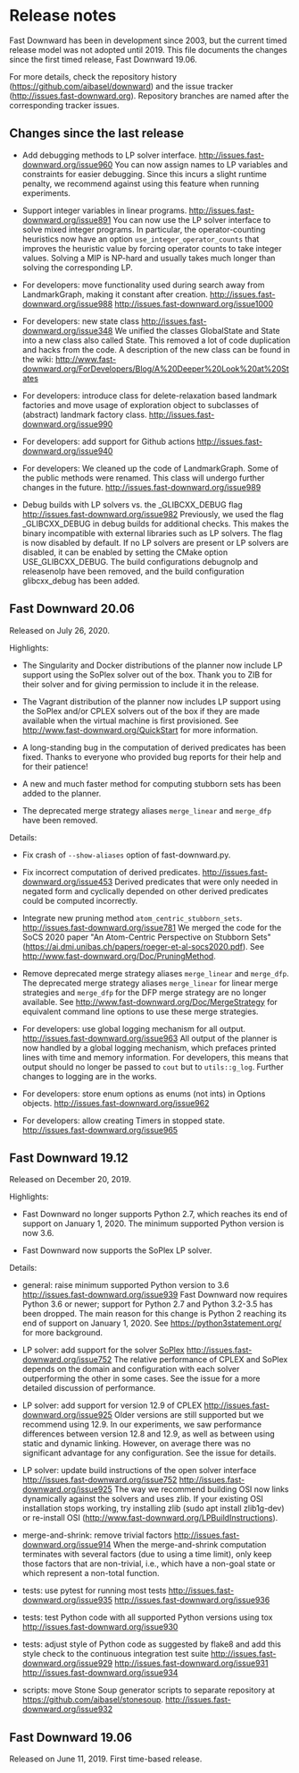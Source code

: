 # Release notes

Fast Downward has been in development since 2003, but the current
timed release model was not adopted until 2019. This file documents
the changes since the first timed release, Fast Downward 19.06.

For more details, check the repository history
(<https://github.com/aibasel/downward>) and the issue tracker
(<http://issues.fast-downward.org>). Repository branches are named
after the corresponding tracker issues.

## Changes since the last release

- Add debugging methods to LP solver interface.
  <http://issues.fast-downward.org/issue960>
  You can now assign names to LP variables and constraints for easier
  debugging. Since this incurs a slight runtime penalty, we recommend
  against using this feature when running experiments.

- Support integer variables in linear programs.
  <http://issues.fast-downward.org/issue891>
  You can now use the LP solver interface to solve mixed integer programs.
  In particular, the operator-counting heuristics now have an option
  `use_integer_operator_counts` that improves the heuristic value by
  forcing operator counts to take integer values. Solving a MIP is NP-hard
  and usually takes much longer than solving the corresponding LP.

- For developers: move functionality used during search away from
  LandmarkGraph, making it constant after creation.
  <http://issues.fast-downward.org/issue988>
  <http://issues.fast-downward.org/issue1000>

- For developers: new state class
  <http://issues.fast-downward.org/issue348>
  We unified the classes GlobalState and State into a new class also called
  State. This removed a lot of code duplication and hacks from the code.
  A description of the new class can be found in the wiki:
  <http://www.fast-downward.org/ForDevelopers/Blog/A%20Deeper%20Look%20at%20States>

- For developers: introduce class for delete-relaxation based landmark
  factories and move usage of exploration object to subclasses of
  (abstract) landmark factory class.
  <http://issues.fast-downward.org/issue990>

- For developers: add support for Github actions
  <http://issues.fast-downward.org/issue940>

- For developers: We cleaned up the code of LandmarkGraph. Some of the public
  methods were renamed. This class will undergo further changes in the future.
  <http://issues.fast-downward.org/issue989>

- Debug builds with LP solvers vs. the _GLIBCXX_DEBUG flag
  <http://issues.fast-downward.org/issue982>
  Previously, we used the flag _GLIBCXX_DEBUG in debug builds for additional
  checks. This makes the binary incompatible with external libraries such as
  LP solvers. The flag is now disabled by default. If no LP solvers are present
  or LP solvers are disabled, it can be enabled by setting the CMake option
  USE_GLIBCXX_DEBUG. The build configurations debugnolp and releasenolp have
  been removed, and the build configuration glibcxx_debug has been added.

  

## Fast Downward 20.06

Released on July 26, 2020.

Highlights:

- The Singularity and Docker distributions of the planner now include
  LP support using the SoPlex solver out of the box. Thank you to ZIB
  for their solver and for giving permission to include it in the
  release.

- The Vagrant distribution of the planner now includes LP support
  using the SoPlex and/or CPLEX solvers out of the box if they are
  made available when the virtual machine is first provisioned. See
  <http://www.fast-downward.org/QuickStart> for more information.

- A long-standing bug in the computation of derived predicates has
  been fixed. Thanks to everyone who provided bug reports for their
  help and for their patience!

- A new and much faster method for computing stubborn sets has been
  added to the planner.

- The deprecated merge strategy aliases `merge_linear` and `merge_dfp`
  have been removed.

Details:

- Fix crash of `--show-aliases` option of fast-downward.py.

- Fix incorrect computation of derived predicates.
  <http://issues.fast-downward.org/issue453>
  Derived predicates that were only needed in negated form and
  cyclically depended on other derived predicates could be computed
  incorrectly.

- Integrate new pruning method `atom_centric_stubborn_sets`.
  <http://issues.fast-downward.org/issue781>
  We merged the code for the SoCS 2020 paper "An Atom-Centric
  Perspective on Stubborn Sets"
  (<https://ai.dmi.unibas.ch/papers/roeger-et-al-socs2020.pdf>). See
  <http://www.fast-downward.org/Doc/PruningMethod>.

- Remove deprecated merge strategy aliases `merge_linear` and `merge_dfp`.
  The deprecated merge strategy aliases `merge_linear` for linear
  merge strategies and `merge_dfp` for the DFP merge strategy are no
  longer available. See http://www.fast-downward.org/Doc/MergeStrategy
  for equivalent command line options to use these merge strategies.

- For developers: use global logging mechanism for all output.
  <http://issues.fast-downward.org/issue963>
  All output of the planner is now handled by a global logging
  mechanism, which prefaces printed lines with time and memory
  information. For developers, this means that output should no longer
  be passed to `cout` but to `utils::g_log`. Further changes to
  logging are in the works.

- For developers: store enum options as enums (not ints) in Options objects.
  <http://issues.fast-downward.org/issue962>

- For developers: allow creating Timers in stopped state.
  <http://issues.fast-downward.org/issue965>

## Fast Downward 19.12

Released on December 20, 2019.

Highlights:

- Fast Downward no longer supports Python 2.7, which reaches its end
  of support on January 1, 2020. The minimum supported Python version
  is now 3.6.

- Fast Downward now supports the SoPlex LP solver.

Details:

- general: raise minimum supported Python version to 3.6
  <http://issues.fast-downward.org/issue939>
  Fast Downward now requires Python 3.6 or newer; support for Python 2.7 and
  Python 3.2-3.5 has been dropped. The main reason for this change is Python 2
  reaching its end of support on January 1, 2020. See
  https://python3statement.org/ for more background.

- LP solver: add support for the solver [SoPlex](https://soplex.zib.de/)
  <http://issues.fast-downward.org/issue752>
  The relative performance of CPLEX and SoPlex depends on the domain and
  configuration with each solver outperforming the other in some cases.
  See the issue for a more detailed discussion of performance.

- LP solver: add support for version 12.9 of CPLEX
  <http://issues.fast-downward.org/issue925>
  Older versions are still supported but we recommend using 12.9.
  In our experiments, we saw performance differences between version
  12.8 and 12.9, as well as between using static and dynamic linking.
  However, on average there was no significant advantage for any
  configuration. See the issue for details.

- LP solver: update build instructions of the open solver interface
  <http://issues.fast-downward.org/issue752>
  <http://issues.fast-downward.org/issue925>
  The way we recommend building OSI now links dynamically against the
  solvers and uses zlib. If your existing OSI installation stops
  working, try installing zlib (sudo apt install zlib1g-dev) or
  re-install OSI (http://www.fast-downward.org/LPBuildInstructions).

- merge-and-shrink: remove trivial factors
  <http://issues.fast-downward.org/issue914>
  When the merge-and-shrink computation terminates with several factors
  (due to using a time limit), only keep those factors that are
  non-trivial, i.e., which have a non-goal state or which represent a
  non-total function.

- tests: use pytest for running most tests
  <http://issues.fast-downward.org/issue935>
  <http://issues.fast-downward.org/issue936>

- tests: test Python code with all supported Python versions using tox
  <http://issues.fast-downward.org/issue930>

- tests: adjust style of Python code as suggested by flake8 and add this style
  check to the continuous integration test suite
  <http://issues.fast-downward.org/issue929>
  <http://issues.fast-downward.org/issue931>
  <http://issues.fast-downward.org/issue934>

- scripts: move Stone Soup generator scripts to separate repository at
  https://github.com/aibasel/stonesoup.
  <http://issues.fast-downward.org/issue932>

## Fast Downward 19.06

Released on June 11, 2019.
First time-based release.
